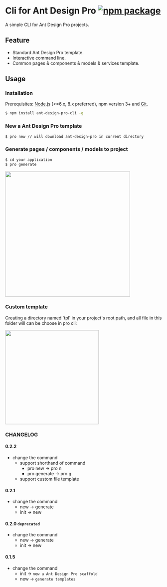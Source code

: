 # Cli for Ant Design Pro [![npm package](https://img.shields.io/npm/v/ant-design-pro-cli.svg)](https://www.npmjs.com/package/ant-design-pro-cli)

A simple CLI for Ant Design Pro projects.

## Feature

- Standard Ant Design Pro template.
- Interactive command line.
- Common pages & components & models & services template.

## Usage

### Installation

Prerequisites: [Node.js](https://nodejs.org/en/) (>=6.x, 8.x preferred), npm version 3+ and [Git](https://git-scm.com/).

```bash
$ npm install ant-design-pro-cli -g
```

### New a Ant Design Pro template

```bash
$ pro new // will download ant-design-pro in current directory
```

### Generate pages / components / models to project

```bash
$ cd your application
$ pro generate 
```

<img width="400" src="https://gw.alipayobjects.com/zos/rmsportal/VhiILFUpYxGUBgbnuUny.png" />

### Custom template 

Creating a directory named 'tpl' in your project's root path, and all file in this folder will can be choose in pro cli: 

<img width="300" src="https://user-images.githubusercontent.com/1179603/32481313-76601bc2-c358-11e7-8513-15bc5f29c59b.gif" />

### CHANGELOG

#### 0.2.2

- change the command
  - support shorthand of command
    - pro new -> pro n
    - pro generate -> pro g
  - support custom file template

#### 0.2.1

- change the command
  - new -> generate
  - init -> new

#### 0.2.0 `deprecated`

- change the command
  - new -> generate
  - init -> new

#### 0.1.5

- change the command
  - init -> `new a Ant Design Pro scaffold`
  - new -> `generate templates`

